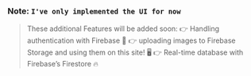 ### Note: `I've only implemented the UI for now`

> These additional Features will be added soon:
👉 Handling authentication with Firebase 🔑
👉 uploading images to Firebase Storage and using them on this site! 🖥️
👉 Real-time database with Firebase’s Firestore 🔥
